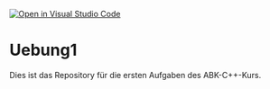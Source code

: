 [![Open in Visual Studio Code](https://classroom.github.com/assets/open-in-vscode-f059dc9a6f8d3a56e377f745f24479a46679e63a5d9fe6f495e02850cd0d8118.svg)](https://classroom.github.com/online_ide?assignment_repo_id=6105923&assignment_repo_type=AssignmentRepo)
# Uebung1

Dies ist das Repository für die ersten Aufgaben des ABK-C++-Kurs.
